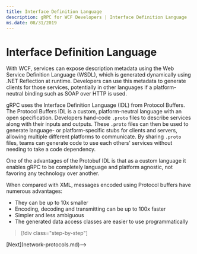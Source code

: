 ```yaml
---
title: Interface Definition Language
description: gRPC for WCF Developers | Interface Definition Language
ms.date: 08/31/2019
---
```


# Interface Definition Language

With WCF, services can expose description metadata using the Web Service Definition Language (WSDL), which is generated dynamically using .NET Reflection at runtime. Developers can use this metadata to generate clients for those services, potentially in other languages if a platform-neutral binding such as SOAP over HTTP is used.

gRPC uses the Interface Definition Language (IDL) from Protocol Buffers. The Protocol Buffers IDL is a custom, platform-neutral language with an open specification. Developers hand-code `.proto` files to describe services along with their inputs and outputs. These `.proto` files can then be used to generate language- or platform-specific stubs for clients and servers, allowing multiple different platforms to communicate. By sharing `.proto` files, teams can generate code to use each others' services without needing to take a code dependency.

One of the advantages of the Protobuf IDL is that as a custom language it enables gRPC to be completely language and platform agnostic, not favoring any technology over another.

When compared with XML, messages encoded using Protocol buffers have numerous advantages:

- They can be up to 10x smaller
- Encoding, decoding and transmitting can be up to 100x faster
- Simpler and less ambiguous
- The generated data access classes are easier to use programmatically

>[!div class="step-by-step"]
<!-->[Next](network-protocols.md)-->
